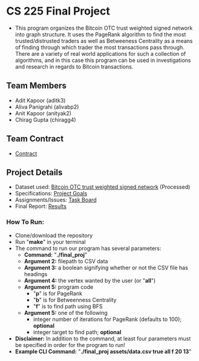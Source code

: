 # CS 225 Final Project
- This program organizes the Bitcoin OTC trust weighted signed network into graph structure. It uses the PageRank algorithm to find the most trusted/distrusted traders as well as Betweeness Centrality as a means of finding through which trader the most transactions pass through. There are a variety of real world applications for such a collection of algorithms, and in this case this program can be used in investigations and research in regards to Bitcoin transactions.

## Team Members

- Adit Kapoor (aditk3)
- Aliva Panigrahi (alivabp2)
- Anit Kapoor (anityak2)
- Chirag Gupta (chiragg4)  

## Team Contract

- [Contract](https://github-dev.cs.illinois.edu/cs225-fa20/chiragg4-anityak2-aditk3-alivabp2/blob/master/docs/Team%20Contract.pdf)

## Project Details

- Dataset used: [Bitcoin OTC trust weighted signed network](http://snap.stanford.edu/data/soc-sign-bitcoin-otc.html) (Processed)
- Specifications: [Project Goals](https://github-dev.cs.illinois.edu/cs225-fa20/chiragg4-anityak2-aditk3-alivabp2/blob/master/docs/Project%20Goals.md)
- Assignments/Issues: [Task Board](https://github-dev.cs.illinois.edu/cs225-fa20/chiragg4-anityak2-aditk3-alivabp2/projects/1)
- Final Report: [Results](https://github-dev.cs.illinois.edu/cs225-fa20/chiragg4-anityak2-aditk3-alivabp2/blob/master/docs/Results.md)
### How To Run: ###
- Clone/download the repository
- Run "**make**" in your terminal
- The command to run our program has several parameters:
  - **Command:** "**./final_proj**"
  - **Argument 2:** filepath to CSV data
  - **Argument 3:** a boolean signifying whether or not the CSV file has headings
  - **Argument 4:** the vertex wanted by the user (or "**all**")
  - **Argument 5:** program code
    - "**p**" is for PageRank
    - "**b**" is for Betweenness Centrality
    - "**f**" is to find path using BFS
  - **Argument 5:** one of the following
    - integer number of iterations for PageRank (defaults to 100); **optional**
    - integer target to find path; **optional**
- **Disclaimer:** In addition to the command, at least four parameters must be specified in order for the program to run!
- **Example CLI Command:** "**./final_proj assets/data.csv true all f 20 13**"
